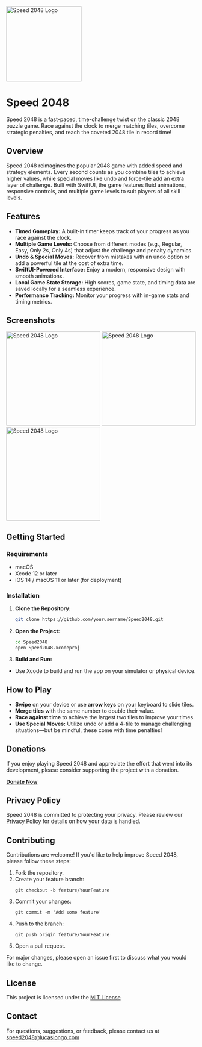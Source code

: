 <img src="https://github.com/user-attachments/assets/daa719d2-4397-47ea-bae0-210fd88898a6" alt="Speed 2048 Logo" width="200">

# Speed 2048
Speed 2048 is a fast-paced, time-challenge twist on the classic 2048 puzzle game. Race against the clock to merge matching tiles, overcome strategic penalties, and reach the coveted 2048 tile in record time!

## Overview
Speed 2048 reimagines the popular 2048 game with added speed and strategy elements. Every second counts as you combine tiles to achieve higher values, while special moves like undo and force-tile add an extra layer of challenge. Built with SwiftUI, the game features fluid animations, responsive controls, and multiple game levels to suit players of all skill levels.

## Features
- **Timed Gameplay:** A built-in timer keeps track of your progress as you race against the clock.
- **Multiple Game Levels:** Choose from different modes (e.g., Regular, Easy, Only 2s, Only 4s) that adjust the challenge and penalty dynamics.
- **Undo & Special Moves:** Recover from mistakes with an undo option or add a powerful tile at the cost of extra time.
- **SwiftUI-Powered Interface:** Enjoy a modern, responsive design with smooth animations.
- **Local Game State Storage:** High scores, game state, and timing data are saved locally for a seamless experience.
- **Performance Tracking:** Monitor your progress with in-game stats and timing metrics.

## Screenshots
<img src="https://github.com/user-attachments/assets/56e35770-5d83-4bee-9e1c-a0c5436ca77f" alt="Speed 2048 Logo" width="250">
<img src="https://github.com/user-attachments/assets/b58709af-defe-4e58-89c7-315bcadeee85" alt="Speed 2048 Logo" width="250">
<img src="https://github.com/user-attachments/assets/28892e8e-2787-4afe-b0c0-7e151333ece7" alt="Speed 2048 Logo" width="250">

## Getting Started

### Requirements

- macOS
- Xcode 12 or later
- iOS 14 / macOS 11 or later (for deployment)

### Installation

1. **Clone the Repository:**
   ```bash
   git clone https://github.com/yourusername/Speed2048.git

2. **Open the Project:**
   ```bash
   cd Speed2048
   open Speed2048.xcodeproj

3. **Build and Run:**
- Use Xcode to build and run the app on your simulator or physical device.

## How to Play
- **Swipe** on your device or use **arrow keys** on your keyboard to slide tiles.
- **Merge tiles** with the same number to double their value.
- **Race against time** to achieve the largest two tiles to improve your times.
- **Use Special Moves:** Utilize undo or add a 4-tile to manage challenging situations—but be mindful, these come with time penalties!

## Donations
If you enjoy playing Speed 2048 and appreciate the effort that went into its development, please consider supporting the project with a donation.

[**Donate Now**](https://www.paypal.com/donate/?business=7L6CKKDNMKJJ2&no_recurring=0&item_name=Support+development+and+improvements+of+Speed2048&currency_code=USD)

## Privacy Policy
Speed 2048 is committed to protecting your privacy. Please review our [Privacy Policy](https://lucaslongo.com/speed2048-privacy-policy/) for details on how your data is handled.

## Contributing
Contributions are welcome! If you'd like to help improve Speed 2048, please follow these steps:
1. Fork the repository.
2. Create your feature branch:
   ```
   git checkout -b feature/YourFeature
4. Commit your changes:
   ```
   git commit -m 'Add some feature'
6. Push to the branch:
   ```
   git push origin feature/YourFeature
8. Open a pull request.

For major changes, please open an issue first to discuss what you would like to change.

## License
This project is licensed under the [MIT License](https://mit-license.org/)

## Contact
For questions, suggestions, or feedback, please contact us at [speed2048@lucaslongo.com](mailto:speed2048@lucaslongo.com)

   

